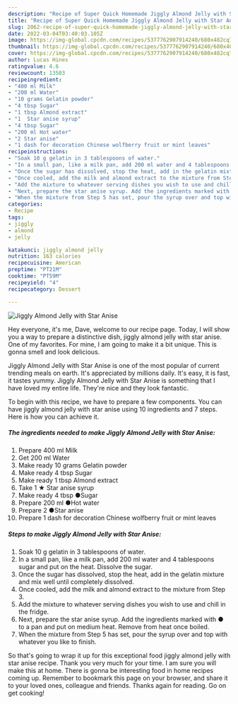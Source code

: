 ```yaml
---
description: "Recipe of Super Quick Homemade Jiggly Almond Jelly with Star Anise"
title: "Recipe of Super Quick Homemade Jiggly Almond Jelly with Star Anise"
slug: 2062-recipe-of-super-quick-homemade-jiggly-almond-jelly-with-star-anise
date: 2022-03-04T03:40:03.105Z
image: https://img-global.cpcdn.com/recipes/5377762907914240/680x482cq70/jiggly-almond-jelly-with-star-anise-recipe-main-photo.jpg
thumbnail: https://img-global.cpcdn.com/recipes/5377762907914240/680x482cq70/jiggly-almond-jelly-with-star-anise-recipe-main-photo.jpg
cover: https://img-global.cpcdn.com/recipes/5377762907914240/680x482cq70/jiggly-almond-jelly-with-star-anise-recipe-main-photo.jpg
author: Lucas Hines
ratingvalue: 4.6
reviewcount: 13503
recipeingredient:
- "400 ml Milk"
- "200 ml Water"
- "10 grams Gelatin powder"
- "4 tbsp Sugar"
- "1 tbsp Almond extract"
- "1  Star anise syrup"
- "4 tbsp Sugar"
- "200 ml Hot water"
- "2 Star anise"
- "1 dash for decoration Chinese wolfberry fruit or mint leaves"
recipeinstructions:
- "Soak 10 g gelatin in 3 tablespoons of water."
- "In a small pan, like a milk pan, add 200 ml water and 4 tablespoons sugar and put on the heat. Dissolve the sugar."
- "Once the sugar has dissolved, stop the heat, add in the gelatin mixture and mix well until completely dissolved."
- "Once cooled, add the milk and almond extract to the mixture from Step 3."
- "Add the mixture to whatever serving dishes you wish to use and chill in the fridge."
- "Next, prepare the star anise syrup. Add the ingredients marked with ● to a pan and put on medium heat. Remove from heat once boiled."
- "When the mixture from Step 5 has set, pour the syrup over and top with whatever you like to finish."
categories:
- Recipe
tags:
- jiggly
- almond
- jelly

katakunci: jiggly almond jelly 
nutrition: 163 calories
recipecuisine: American
preptime: "PT21M"
cooktime: "PT59M"
recipeyield: "4"
recipecategory: Dessert

---
```



![Jiggly Almond Jelly with Star Anise](https://img-global.cpcdn.com/recipes/5377762907914240/680x482cq70/jiggly-almond-jelly-with-star-anise-recipe-main-photo.jpg)

Hey everyone, it's me, Dave, welcome to our recipe page. Today, I will show you a way to prepare a distinctive dish, jiggly almond jelly with star anise. One of my favorites. For mine, I am going to make it a bit unique. This is gonna smell and look delicious.



Jiggly Almond Jelly with Star Anise is one of the most popular of current trending meals on earth. It's appreciated by millions daily. It's easy, it is fast, it tastes yummy. Jiggly Almond Jelly with Star Anise is something that I have loved my entire life. They're nice and they look fantastic.


To begin with this recipe, we have to prepare a few components. You can have jiggly almond jelly with star anise using 10 ingredients and 7 steps. Here is how you can achieve it.

<!--inarticleads1-->

##### The ingredients needed to make Jiggly Almond Jelly with Star Anise:

1. Prepare 400 ml Milk
1. Get 200 ml Water
1. Make ready 10 grams Gelatin powder
1. Make ready 4 tbsp Sugar
1. Make ready 1 tbsp Almond extract
1. Take 1 ★ Star anise syrup
1. Make ready 4 tbsp ●Sugar
1. Prepare 200 ml ●Hot water
1. Prepare 2 ●Star anise
1. Prepare 1 dash for decoration Chinese wolfberry fruit or mint leaves




<!--inarticleads2-->

##### Steps to make Jiggly Almond Jelly with Star Anise:

1. Soak 10 g gelatin in 3 tablespoons of water.
1. In a small pan, like a milk pan, add 200 ml water and 4 tablespoons sugar and put on the heat. Dissolve the sugar.
1. Once the sugar has dissolved, stop the heat, add in the gelatin mixture and mix well until completely dissolved.
1. Once cooled, add the milk and almond extract to the mixture from Step 3.
1. Add the mixture to whatever serving dishes you wish to use and chill in the fridge.
1. Next, prepare the star anise syrup. Add the ingredients marked with ● to a pan and put on medium heat. Remove from heat once boiled.
1. When the mixture from Step 5 has set, pour the syrup over and top with whatever you like to finish.




So that's going to wrap it up for this exceptional food jiggly almond jelly with star anise recipe. Thank you very much for your time. I am sure you will make this at home. There is gonna be interesting food in home recipes coming up. Remember to bookmark this page on your browser, and share it to your loved ones, colleague and friends. Thanks again for reading. Go on get cooking!
